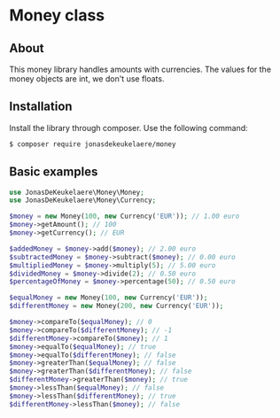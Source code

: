 # Money class

## About

This money library handles amounts with currencies. The values for the money objects are int, we don't use floats.

## Installation

Install the library through composer. Use the following command:

```bash
$ composer require jonasdekeukelaere/money
```

## Basic examples

```php
use JonasDeKeukelaere\Money\Money;
use JonasDeKeukelaere\Money\Currency;

$money = new Money(100, new Currency('EUR')); // 1.00 euro
$money->getAmount(); // 100
$money->getCurrency(); // EUR

$addedMoney = $money->add($money); // 2.00 euro
$subtractedMoney = $money->subtract($money); // 0.00 euro
$multipliedMoney = $money->multiply(5); // 5.00 euro
$dividedMoney = $money->divide(2); // 0.50 euro
$percentageOfMoney = $money->percentage(50); // 0.50 euro

$equalMoney = new Money(100, new Currency('EUR'));
$differentMoney = new Money(200, new Currency('EUR'));

$money->compareTo($equalMoney); // 0
$money->compareTo($differentMoney); // -1
$differentMoney->compareTo($money); // 1
$money->equalTo($equalMoney); // true
$money->equalTo($differentMoney); // false
$money->greaterThan($equalMoney); // false
$money->greaterThan($differentMoney); // false
$differentMoney->greaterThan($money); // true
$money->lessThan($equalMoney); // false
$money->lessThan($differentMoney); // true
$differentMoney->lessThan($money); // false
```
